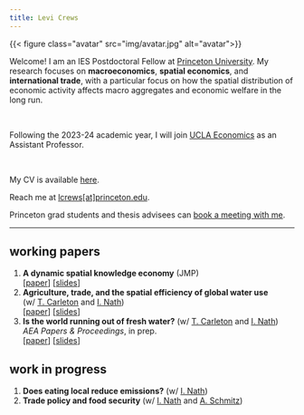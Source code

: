 ```yaml
---
title: Levi Crews
---
```


{{< figure class="avatar" src="img/avatar.jpg" alt="avatar">}}

Welcome! I am an IES Postdoctoral Fellow at
[Princeton University](https://ies.princeton.edu/).
My research focuses on **macroeconomics**, **spatial economics**,
and **international trade**,
with a particular focus on how the spatial distribution of economic activity
affects macro aggregates and economic welfare in the long run.

<br>

Following the 2023-24 academic year,
I will join [UCLA Economics](https://economics.ucla.edu/)
as an Assistant Professor.

<br>

My CV is available [here](https://www.levicrews.com/files/crews-cv.pdf).

Reach me at [lcrews[at]princeton.edu](mailto:lcrews@princeton.edu).

Princeton grad students and thesis advisees can [book a meeting with me](https://calendar.app.google/ouW4CBc6e7ohtGgz6).

---

## working papers

1. **A dynamic spatial knowledge economy** (JMP) <br> [[paper](/files/p-dske_paper.pdf)] [[slides](/files/p-dske_slides.pdf)]
2. **Agriculture, trade, and the spatial efficiency of global water use** <br> (w/ [T. Carleton](https://www.tammacarleton.com/) and [I. Nath](https://www.ishannath.com/)) <br> [[paper](/files/p-wateruse_paper.pdf)] [[slides](/files/p-wateruse_slides.pdf)]
3. **Is the world running out of fresh water?** (w/ [T. Carleton](https://www.tammacarleton.com/) and [I. Nath](https://www.ishannath.com/)) *AEA Papers & Proceedings*, in prep. <br> [[paper](/files/p-wateruse_pp-paper.pdf)] [[slides](/files/p-wateruse_pp-slides.pdf)]

## work in progress

1. **Does eating local reduce emissions?** (w/ [I. Nath](https://www.ishannath.com/))
2. **Trade policy and food security** (w/ [I. Nath](https://www.ishannath.com/) and [A. Schmitz](https://www.econ.berkeley.edu/grad/profiles/15946))
